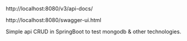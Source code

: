 http://localhost:8080/v3/api-docs/

http://localhost:8080/swagger-ui.html

Simple api CRUD in SpringBoot to test mongodb & other technologies. 
